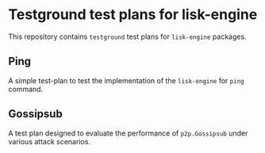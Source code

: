 # Testground test plans for lisk-engine


This repository contains `testground` test plans for `lisk-engine` packages.

## Ping

A simple test-plan to test the implementation of the `lisk-engine` for `ping` command.

## Gossipsub

A test plan designed to evaluate the performance of `p2p.Gossipsub` under various attack scenarios.
